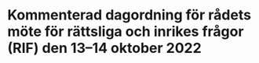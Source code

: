 # Kommenterad dagordning för rådets möte för rättsliga och inrikes frågor (RIF) den 13–14 oktober 2022


